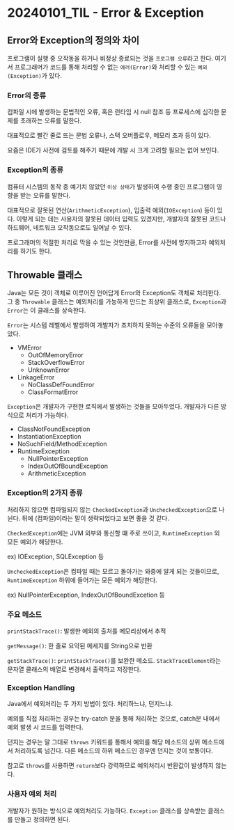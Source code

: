 # 20240101_TIL - Error & Exception

## Error와 Exception의 정의와 차이

프로그램이 실행 중 오작동을 하거나 비정상 종료되는 것을 `프로그램 오류`라고 한다. 여기서 프로그래머가 코드를 통해 처리할 수 없는 `에러(Error)`와 처리할 수 있는 `예외(Exception)`가 있다.

### Error의 종류

컴파일 시에 발생하는 문법적인 오류, 혹은 런타임 시 null 참조 등 프로세스에 심각한 문제를 초래하는 오류를 말한다.

대표적으로 빨간 줄로 뜨는 문법 오류나, 스택 오버플로우, 메모리 초과 등이 있다. 

요즘은 IDE가 사전에 검토를 해주기 때문에 개발 시 크게 고려할 필요는 없어 보인다.

### Exception의 종류

컴퓨터 시스템의 동작 중 예기치 않았던 `이상 상태`가 발생하여 수행 중인 프로그램이 영향을 받는 오류를 말한다.

대표적으로 잘못된 연산(`ArithmeticException`), 입출력 예외(`IOException`) 등이 있다. 이렇게 되는 데는 사용자의 잘못된 데이터 입력도 있겠지만, 개발자의 잘못된 코드나 하드웨어, 네트워크 오작동으로도 일어날 수 있다. 

프로그래머의 적절한 처리로 막을 수 있는 것인만큼, Error를 사전에 방지하고자 예외처리를 하기도 한다.

## Throwable 클래스

Java는 모든 것이 객체로 이루어진 언어답게 Error와 Exception도 객체로 처리한다.  그 중 `Throwable` 클래스는 예외처리를 가능하게 만드는 최상위 클래스로, `Exception`과 `Error`는 이 클래스를 상속한다.

`Error`는 시스템 레벨에서 발생하여 개발자가 조치하지 못하는 수준의 오류들을 모아놓았다.

- VMError
    - OutOfMemoryError
    - StackOverflowError
    - UnknownError
- LinkageError
    - NoClassDefFoundError
    - ClassFormatError

`Exception`은 개발자가 구현한 로직에서 발생하는 것들을 모아두었다. 개발자가 다른 방식으로 처리가 가능하다.

- ClassNotFoundException
- InstantiationException
- NoSuchField/MethodException
- RuntimeException
    - NullPointerException
    - IndexOutOfBoundException
    - ArithmeticException
    

### Exception의 2가지 종류

처리하지 않으면 컴파일되지 않는 `CheckedException`과 `UncheckedException`으로 나뉜다. 뒤에 (컴파일)이라는 말이 생략되었다고 보면 좋을 것 같다.

`CheckedException`에는 JVM 외부와 통신할 떄 주로 쓰이고, `RuntimeException` 외 모든 예외가 해당한다.

ex) IOException, SQLException 등

`UncheckedException`은 컴파일 때는 모르고 돌아가는 와중에 알게 되는 것들이므로, `RuntimeException` 하위에 들어가는 모든 예외가 해당한다.

ex) NullPointerException, IndexOutOfBoundExcetion 등

### 주요 메소드

`printStackTrace()`: 발생한 예외의 출처를 메모리상에서 추적

`getMessage()`: 한 줄로 요약된 메세지를 String으로 반환

`getStackTrace()`: `printStackTrace()`를 보완한 메소드. `StackTraceElement`라는 문자열 클래스의 배열로 변경해서 출력하고 저장한다.

### Exception Handling

Java에서 예외처리는 두 가지 방법이 있다. 처리하느냐, 던지느냐.

예외를 직접 처리하는 경우는 try-catch 문을 통해 처리하는 것으로, catch문 내에서 예외 발생 시 코드를 입력한다.

던지는 경우는 말 그대로 `throws` 키워드를 통해서 예외를 해당 메소드의 상위 메소드에서 처리하도록 넘긴다. 다른 메소드의 하위 메소드인 경우엔 던지는 것이 보통이다. 

참고로 `throws`를 사용하면 `return`보다 강력하므로 예외처리시 반환값이 발생하지 않는다.

### 사용자 예외 처리

개발자가 원하는 방식으로 예외처리도 가능하다. `Exception` 클래스를 상속받는 클래스를 만들고 정의하면 된다.
